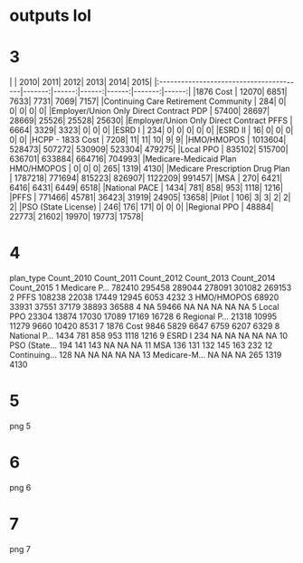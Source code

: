 # outputs lol

# 3
|                                         |    2010|   2011|   2012|   2013|    2014|   2015|
        |:----------------------------------------|-------:|------:|------:|------:|-------:|------:|
        |1876 Cost                                |   12070|   6851|   7633|   7731|    7069|   7157|
        |Continuing Care Retirement Community     |     284|      0|      0|      0|       0|      0|
        |Employer/Union Only Direct Contract PDP  |   57400|  28697|  28669|  25526|   25528|  25630|
        |Employer/Union Only Direct Contract PFFS |    6664|   3329|   3323|      0|       0|      0|
        |ESRD I                                   |     234|      0|      0|      0|       0|      0|
        |ESRD II                                  |      16|      0|      0|      0|       0|      0|
        |HCPP - 1833 Cost                         |    7208|     11|     11|     10|       9|      9|
        |HMO/HMOPOS                               | 1013604| 528473| 507272| 530909|  523304| 479275|
        |Local PPO                                |  835102| 515700| 636701| 633884|  664716| 704993|
        |Medicare-Medicaid Plan HMO/HMOPOS        |       0|      0|      0|    265|    1319|   4130|
        |Medicare Prescription Drug Plan          | 1787218| 771694| 815223| 826907| 1122209| 991457|
        |MSA                                      |     270|   6421|   6416|   6431|    6449|   6518|
        |National PACE                            |    1434|    781|    858|    953|    1118|   1216|
        |PFFS                                     |  771466|  45781|  36423|  31919|   24905|  13658|
        |Pilot                                    |     106|      3|      3|      2|       2|      2|
        |PSO (State License)                      |     246|    176|    171|      0|       0|      0|
        |Regional PPO                             |   48884|  22773|  21602|  19970|   19773|  17578|

# 4
 plan_type   Count_2010 Count_2011 Count_2012 Count_2013 Count_2014 Count_2015
   <chr>            <int>      <int>      <int>      <int>      <int>      <int>
 1 Medicare P…     782410     295458     289044     278091     301082     269153
 2 PFFS            108238      22038      17449      12945       6053       4232
 3 HMO/HMOPOS       68920      33931      37551      37179      38893      36588
 4 NA               59466         NA         NA         NA         NA         NA
 5 Local PPO        23304      13874      17030      17089      17169      16728
 6 Regional P…      21318      10995      11279       9660      10420       8531
 7 1876 Cost         9846       5829       6647       6759       6207       6329
 8 National P…       1434        781        858        953       1118       1216
 9 ESRD I             234         NA         NA         NA         NA         NA
10 PSO (State…        194        141        143         NA         NA         NA
11 MSA                136        131        132        145        163        232
12 Continuing…        128         NA         NA         NA         NA         NA
13 Medicare-M…         NA         NA         NA        265       1319       4130


# 5
png 5

# 6
png 6

# 7 
png 7

